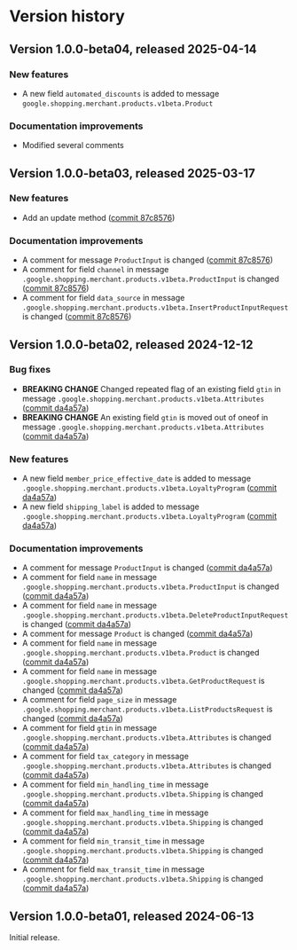 # Version history

## Version 1.0.0-beta04, released 2025-04-14

### New features

- A new field `automated_discounts` is added to message `google.shopping.merchant.products.v1beta.Product`

### Documentation improvements

- Modified several comments

## Version 1.0.0-beta03, released 2025-03-17

### New features

- Add an update method ([commit 87c8576](https://github.com/googleapis/google-cloud-dotnet/commit/87c8576ac63970055bd230753bb439bc9dbeeafa))

### Documentation improvements

- A comment for message `ProductInput` is changed ([commit 87c8576](https://github.com/googleapis/google-cloud-dotnet/commit/87c8576ac63970055bd230753bb439bc9dbeeafa))
- A comment for field `channel` in message `.google.shopping.merchant.products.v1beta.ProductInput` is changed ([commit 87c8576](https://github.com/googleapis/google-cloud-dotnet/commit/87c8576ac63970055bd230753bb439bc9dbeeafa))
- A comment for field `data_source` in message `.google.shopping.merchant.products.v1beta.InsertProductInputRequest` is changed ([commit 87c8576](https://github.com/googleapis/google-cloud-dotnet/commit/87c8576ac63970055bd230753bb439bc9dbeeafa))

## Version 1.0.0-beta02, released 2024-12-12

### Bug fixes

- **BREAKING CHANGE** Changed repeated flag of an existing field `gtin` in message `.google.shopping.merchant.products.v1beta.Attributes` ([commit da4a57a](https://github.com/googleapis/google-cloud-dotnet/commit/da4a57a076cee8e9534ace58e65a6c159df3c02d))
- **BREAKING CHANGE** An existing field `gtin` is moved out of oneof in message `.google.shopping.merchant.products.v1beta.Attributes` ([commit da4a57a](https://github.com/googleapis/google-cloud-dotnet/commit/da4a57a076cee8e9534ace58e65a6c159df3c02d))

### New features

- A new field `member_price_effective_date` is added to message `.google.shopping.merchant.products.v1beta.LoyaltyProgram` ([commit da4a57a](https://github.com/googleapis/google-cloud-dotnet/commit/da4a57a076cee8e9534ace58e65a6c159df3c02d))
- A new field `shipping_label` is added to message `.google.shopping.merchant.products.v1beta.LoyaltyProgram` ([commit da4a57a](https://github.com/googleapis/google-cloud-dotnet/commit/da4a57a076cee8e9534ace58e65a6c159df3c02d))

### Documentation improvements

- A comment for message `ProductInput` is changed ([commit da4a57a](https://github.com/googleapis/google-cloud-dotnet/commit/da4a57a076cee8e9534ace58e65a6c159df3c02d))
- A comment for field `name` in message `.google.shopping.merchant.products.v1beta.ProductInput` is changed ([commit da4a57a](https://github.com/googleapis/google-cloud-dotnet/commit/da4a57a076cee8e9534ace58e65a6c159df3c02d))
- A comment for field `name` in message `.google.shopping.merchant.products.v1beta.DeleteProductInputRequest` is changed ([commit da4a57a](https://github.com/googleapis/google-cloud-dotnet/commit/da4a57a076cee8e9534ace58e65a6c159df3c02d))
- A comment for message `Product` is changed ([commit da4a57a](https://github.com/googleapis/google-cloud-dotnet/commit/da4a57a076cee8e9534ace58e65a6c159df3c02d))
- A comment for field `name` in message `.google.shopping.merchant.products.v1beta.Product` is changed ([commit da4a57a](https://github.com/googleapis/google-cloud-dotnet/commit/da4a57a076cee8e9534ace58e65a6c159df3c02d))
- A comment for field `name` in message `.google.shopping.merchant.products.v1beta.GetProductRequest` is changed ([commit da4a57a](https://github.com/googleapis/google-cloud-dotnet/commit/da4a57a076cee8e9534ace58e65a6c159df3c02d))
- A comment for field `page_size` in message `.google.shopping.merchant.products.v1beta.ListProductsRequest` is changed ([commit da4a57a](https://github.com/googleapis/google-cloud-dotnet/commit/da4a57a076cee8e9534ace58e65a6c159df3c02d))
- A comment for field `gtin` in message `.google.shopping.merchant.products.v1beta.Attributes` is changed ([commit da4a57a](https://github.com/googleapis/google-cloud-dotnet/commit/da4a57a076cee8e9534ace58e65a6c159df3c02d))
- A comment for field `tax_category` in message `.google.shopping.merchant.products.v1beta.Attributes` is changed ([commit da4a57a](https://github.com/googleapis/google-cloud-dotnet/commit/da4a57a076cee8e9534ace58e65a6c159df3c02d))
- A comment for field `min_handling_time` in message `.google.shopping.merchant.products.v1beta.Shipping` is changed ([commit da4a57a](https://github.com/googleapis/google-cloud-dotnet/commit/da4a57a076cee8e9534ace58e65a6c159df3c02d))
- A comment for field `max_handling_time` in message `.google.shopping.merchant.products.v1beta.Shipping` is changed ([commit da4a57a](https://github.com/googleapis/google-cloud-dotnet/commit/da4a57a076cee8e9534ace58e65a6c159df3c02d))
- A comment for field `min_transit_time` in message `.google.shopping.merchant.products.v1beta.Shipping` is changed ([commit da4a57a](https://github.com/googleapis/google-cloud-dotnet/commit/da4a57a076cee8e9534ace58e65a6c159df3c02d))
- A comment for field `max_transit_time` in message `.google.shopping.merchant.products.v1beta.Shipping` is changed ([commit da4a57a](https://github.com/googleapis/google-cloud-dotnet/commit/da4a57a076cee8e9534ace58e65a6c159df3c02d))

## Version 1.0.0-beta01, released 2024-06-13

Initial release.
